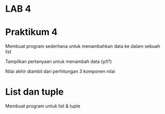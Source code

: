 # LAB 4
# Praktikum 4
<P> Membuat program sederhana untuk menambahkan data ke dalam sebuah list </P>
<P> Tampilkan pertanyaan untuk menambah data (y/t?) </P>
<P> Nilai akhir diambil dari perhitungan 3 komponen nilai </P>

# List dan tuple
<P> Membuat program untuk list & tuple </P>





